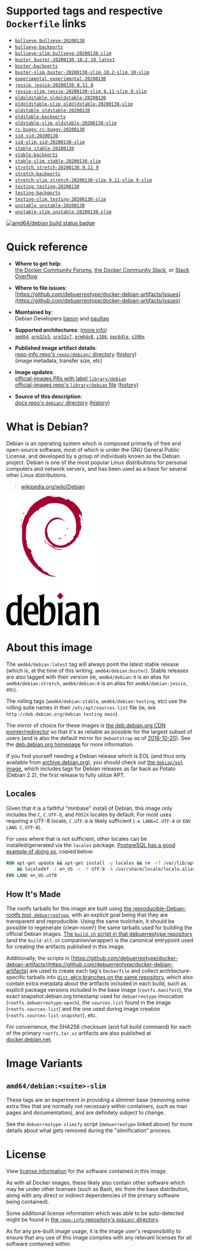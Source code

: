 <!--

********************************************************************************

WARNING:

    DO NOT EDIT "debian/README.md"

    IT IS AUTO-GENERATED

    (from the other files in "debian/" combined with a set of templates)

********************************************************************************

-->

# Supported tags and respective `Dockerfile` links

-	[`bullseye`, `bullseye-20200130`](https://github.com/debuerreotype/docker-debian-artifacts/blob/270512e0323bf9fd9fc896f457e4d1c7e3c1d198/bullseye/Dockerfile)
-	[`bullseye-backports`](https://github.com/debuerreotype/docker-debian-artifacts/blob/270512e0323bf9fd9fc896f457e4d1c7e3c1d198/bullseye/backports/Dockerfile)
-	[`bullseye-slim`, `bullseye-20200130-slim`](https://github.com/debuerreotype/docker-debian-artifacts/blob/270512e0323bf9fd9fc896f457e4d1c7e3c1d198/bullseye/slim/Dockerfile)
-	[`buster`, `buster-20200130`, `10.2`, `10`, `latest`](https://github.com/debuerreotype/docker-debian-artifacts/blob/270512e0323bf9fd9fc896f457e4d1c7e3c1d198/buster/Dockerfile)
-	[`buster-backports`](https://github.com/debuerreotype/docker-debian-artifacts/blob/270512e0323bf9fd9fc896f457e4d1c7e3c1d198/buster/backports/Dockerfile)
-	[`buster-slim`, `buster-20200130-slim`, `10.2-slim`, `10-slim`](https://github.com/debuerreotype/docker-debian-artifacts/blob/270512e0323bf9fd9fc896f457e4d1c7e3c1d198/buster/slim/Dockerfile)
-	[`experimental`, `experimental-20200130`](https://github.com/debuerreotype/docker-debian-artifacts/blob/270512e0323bf9fd9fc896f457e4d1c7e3c1d198/experimental/Dockerfile)
-	[`jessie`, `jessie-20200130`, `8.11`, `8`](https://github.com/debuerreotype/docker-debian-artifacts/blob/270512e0323bf9fd9fc896f457e4d1c7e3c1d198/jessie/Dockerfile)
-	[`jessie-slim`, `jessie-20200130-slim`, `8.11-slim`, `8-slim`](https://github.com/debuerreotype/docker-debian-artifacts/blob/270512e0323bf9fd9fc896f457e4d1c7e3c1d198/jessie/slim/Dockerfile)
-	[`oldoldstable`, `oldoldstable-20200130`](https://github.com/debuerreotype/docker-debian-artifacts/blob/270512e0323bf9fd9fc896f457e4d1c7e3c1d198/oldoldstable/Dockerfile)
-	[`oldoldstable-slim`, `oldoldstable-20200130-slim`](https://github.com/debuerreotype/docker-debian-artifacts/blob/270512e0323bf9fd9fc896f457e4d1c7e3c1d198/oldoldstable/slim/Dockerfile)
-	[`oldstable`, `oldstable-20200130`](https://github.com/debuerreotype/docker-debian-artifacts/blob/270512e0323bf9fd9fc896f457e4d1c7e3c1d198/oldstable/Dockerfile)
-	[`oldstable-backports`](https://github.com/debuerreotype/docker-debian-artifacts/blob/270512e0323bf9fd9fc896f457e4d1c7e3c1d198/oldstable/backports/Dockerfile)
-	[`oldstable-slim`, `oldstable-20200130-slim`](https://github.com/debuerreotype/docker-debian-artifacts/blob/270512e0323bf9fd9fc896f457e4d1c7e3c1d198/oldstable/slim/Dockerfile)
-	[`rc-buggy`, `rc-buggy-20200130`](https://github.com/debuerreotype/docker-debian-artifacts/blob/270512e0323bf9fd9fc896f457e4d1c7e3c1d198/rc-buggy/Dockerfile)
-	[`sid`, `sid-20200130`](https://github.com/debuerreotype/docker-debian-artifacts/blob/270512e0323bf9fd9fc896f457e4d1c7e3c1d198/sid/Dockerfile)
-	[`sid-slim`, `sid-20200130-slim`](https://github.com/debuerreotype/docker-debian-artifacts/blob/270512e0323bf9fd9fc896f457e4d1c7e3c1d198/sid/slim/Dockerfile)
-	[`stable`, `stable-20200130`](https://github.com/debuerreotype/docker-debian-artifacts/blob/270512e0323bf9fd9fc896f457e4d1c7e3c1d198/stable/Dockerfile)
-	[`stable-backports`](https://github.com/debuerreotype/docker-debian-artifacts/blob/270512e0323bf9fd9fc896f457e4d1c7e3c1d198/stable/backports/Dockerfile)
-	[`stable-slim`, `stable-20200130-slim`](https://github.com/debuerreotype/docker-debian-artifacts/blob/270512e0323bf9fd9fc896f457e4d1c7e3c1d198/stable/slim/Dockerfile)
-	[`stretch`, `stretch-20200130`, `9.11`, `9`](https://github.com/debuerreotype/docker-debian-artifacts/blob/270512e0323bf9fd9fc896f457e4d1c7e3c1d198/stretch/Dockerfile)
-	[`stretch-backports`](https://github.com/debuerreotype/docker-debian-artifacts/blob/270512e0323bf9fd9fc896f457e4d1c7e3c1d198/stretch/backports/Dockerfile)
-	[`stretch-slim`, `stretch-20200130-slim`, `9.11-slim`, `9-slim`](https://github.com/debuerreotype/docker-debian-artifacts/blob/270512e0323bf9fd9fc896f457e4d1c7e3c1d198/stretch/slim/Dockerfile)
-	[`testing`, `testing-20200130`](https://github.com/debuerreotype/docker-debian-artifacts/blob/270512e0323bf9fd9fc896f457e4d1c7e3c1d198/testing/Dockerfile)
-	[`testing-backports`](https://github.com/debuerreotype/docker-debian-artifacts/blob/270512e0323bf9fd9fc896f457e4d1c7e3c1d198/testing/backports/Dockerfile)
-	[`testing-slim`, `testing-20200130-slim`](https://github.com/debuerreotype/docker-debian-artifacts/blob/270512e0323bf9fd9fc896f457e4d1c7e3c1d198/testing/slim/Dockerfile)
-	[`unstable`, `unstable-20200130`](https://github.com/debuerreotype/docker-debian-artifacts/blob/270512e0323bf9fd9fc896f457e4d1c7e3c1d198/unstable/Dockerfile)
-	[`unstable-slim`, `unstable-20200130-slim`](https://github.com/debuerreotype/docker-debian-artifacts/blob/270512e0323bf9fd9fc896f457e4d1c7e3c1d198/unstable/slim/Dockerfile)

[![amd64/debian build status badge](https://img.shields.io/jenkins/s/https/doi-janky.infosiftr.net/job/multiarch/job/amd64/job/debian.svg?label=amd64/debian%20%20build%20job)](https://doi-janky.infosiftr.net/job/multiarch/job/amd64/job/debian/)

# Quick reference

-	**Where to get help**:  
	[the Docker Community Forums](https://forums.docker.com/), [the Docker Community Slack](http://dockr.ly/slack), or [Stack Overflow](https://stackoverflow.com/search?tab=newest&q=docker)

-	**Where to file issues**:  
	[https://github.com/debuerreotype/docker-debian-artifacts/issues](https://github.com/debuerreotype/docker-debian-artifacts/issues)

-	**Maintained by**:  
	Debian Developers [tianon](https://qa.debian.org/developer.php?login=tianon) and [paultag](https://qa.debian.org/developer.php?login=paultag)

-	**Supported architectures**: ([more info](https://github.com/docker-library/official-images#architectures-other-than-amd64))  
	[`amd64`](https://hub.docker.com/r/amd64/debian/), [`arm32v5`](https://hub.docker.com/r/arm32v5/debian/), [`arm32v7`](https://hub.docker.com/r/arm32v7/debian/), [`arm64v8`](https://hub.docker.com/r/arm64v8/debian/), [`i386`](https://hub.docker.com/r/i386/debian/), [`ppc64le`](https://hub.docker.com/r/ppc64le/debian/), [`s390x`](https://hub.docker.com/r/s390x/debian/)

-	**Published image artifact details**:  
	[repo-info repo's `repos/debian/` directory](https://github.com/docker-library/repo-info/blob/master/repos/debian) ([history](https://github.com/docker-library/repo-info/commits/master/repos/debian))  
	(image metadata, transfer size, etc)

-	**Image updates**:  
	[official-images PRs with label `library/debian`](https://github.com/docker-library/official-images/pulls?q=label%3Alibrary%2Fdebian)  
	[official-images repo's `library/debian` file](https://github.com/docker-library/official-images/blob/master/library/debian) ([history](https://github.com/docker-library/official-images/commits/master/library/debian))

-	**Source of this description**:  
	[docs repo's `debian/` directory](https://github.com/docker-library/docs/tree/master/debian) ([history](https://github.com/docker-library/docs/commits/master/debian))

# What is Debian?

Debian is an operating system which is composed primarily of free and open-source software, most of which is under the GNU General Public License, and developed by a group of individuals known as the Debian project. Debian is one of the most popular Linux distributions for personal computers and network servers, and has been used as a base for several other Linux distributions.

> [wikipedia.org/wiki/Debian](https://en.wikipedia.org/wiki/Debian)

![logo](https://raw.githubusercontent.com/docker-library/docs/b449be7df57e9ed9086bb5821bfb5d6cdc5d67a4/debian/logo.png)

# About this image

The `amd64/debian:latest` tag will always point the latest stable release (which is, at the time of this writing, `amd64/debian:buster`). Stable releases are also tagged with their version (ie, `amd64/debian:9` is an alias for `amd64/debian:stretch`, `amd64/debian:8` is an alias for `amd64/debian:jessie`, etc).

The rolling tags (`amd64/debian:stable`, `amd64/debian:testing`, etc) use the rolling suite names in their `/etc/apt/sources.list` file (ie, `deb http://deb.debian.org/debian testing main`).

The mirror of choice for these images is [the deb.debian.org CDN pointer/redirector](https://deb.debian.org) so that it's as reliable as possible for the largest subset of users (and is also the default mirror for `debootstrap` as of [2016-10-20](https://anonscm.debian.org/cgit/d-i/debootstrap.git/commit/?id=9e8bc60ad1ccf3a25ce7890526b70059f3e770de)). See the [deb.debian.org homepage](https://deb.debian.org) for more information.

If you find yourself needing a Debian release which is EOL (and thus only available from [archive.debian.org](http://archive.debian.org)), you should check out [the `debian/eol` image](https://hub.docker.com/r/debian/eol/), which includes tags for Debian releases as far back as Potato (Debian 2.2), the first release to fully utilize APT.

## Locales

Given that it is a faithful "minbase" install of Debian, this image only includes the `C`, `C.UTF-8`, and `POSIX` locales by default. For most uses requiring a UTF-8 locale, `C.UTF-8` is likely sufficient (`-e LANG=C.UTF-8` or `ENV LANG C.UTF-8`).

For uses where that is not sufficient, other locales can be installed/generated via the `locales` package. [PostgreSQL has a good example of doing so](https://github.com/docker-library/postgres/blob/69bc540ecfffecce72d49fa7e4a46680350037f9/9.6/Dockerfile#L21-L24), copied below:

```dockerfile
RUN apt-get update && apt-get install -y locales && rm -rf /var/lib/apt/lists/* \
	&& localedef -i en_US -c -f UTF-8 -A /usr/share/locale/locale.alias en_US.UTF-8
ENV LANG en_US.utf8
```

## How It's Made

The rootfs tarballs for this image are built using [the reproducible-Debian-rootfs tool, `debuerreotype`](https://github.com/debuerreotype/debuerreotype), with an explicit goal being that they are transparent and reproducible. Using the same toolchain, it should be possible to regenerate (clean-room!) the same tarballs used for building the official Debian images. [The `build.sh` script in that debuerreotype repository](https://github.com/debuerreotype/debuerreotype/blob/master/build.sh) (and the `build-all.sh` companion/wrapper) is the canonical entrypoint used for creating the artifacts published in this image.

Additionally, the scripts in [https://github.com/debuerreotype/docker-debian-artifacts](https://github.com/debuerreotype/docker-debian-artifacts) are used to create each tag's `Dockerfile` and collect architecture-specific tarballs into [`dist-ARCH` branches on the same repository](https://github.com/debuerreotype/docker-debian-artifacts/branches), which also contain extra metadata about the artifacts included in each build, such as explicit package versions included in the base image (`rootfs.manifest`), the exact snapshot.debian.org timestamp used for `debuerreotype` invocation (`rootfs.debuerreotype-epoch`), the `sources.list` found in the image (`rootfs.sources-list`) and the one used during image creation (`rootfs.sources-list-snapshot`), etc.

For convenience, the SHA256 checksum (and full build command) for each of the primary `rootfs.tar.xz` artifacts are also published at [docker.debian.net](https://docker.debian.net/).

# Image Variants

## `amd64/debian:<suite>-slim`

These tags are an experiment in providing a slimmer base (removing some extra files that are normally not necessary within containers, such as man pages and documentation), and are definitely subject to change.

See the `debuerreotype-slimify` script (`debuerreotype` linked above) for more details about what gets removed during the "slimification" process.

# License

View [license information](https://www.debian.org/social_contract#guidelines) for the software contained in this image.

As with all Docker images, these likely also contain other software which may be under other licenses (such as Bash, etc from the base distribution, along with any direct or indirect dependencies of the primary software being contained).

Some additional license information which was able to be auto-detected might be found in [the `repo-info` repository's `debian/` directory](https://github.com/docker-library/repo-info/tree/master/repos/debian).

As for any pre-built image usage, it is the image user's responsibility to ensure that any use of this image complies with any relevant licenses for all software contained within.

